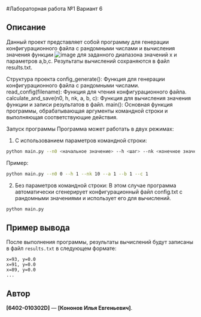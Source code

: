 #Лабораторная работа №1 Вариант 6

## Описание
Данный проект представляет собой программу для генерации конфигурационного файла с рандомными числами и вычисления значения функции 
![image](https://github.com/user-attachments/assets/3863638c-3eea-4637-8116-df096707d1b7)
для заданного диапазона значений x и параметров a,b,c. Результаты вычислений сохраняются в файл results.txt.

Структура проекта
config_generate(): Функция для генерации конфигурационного файла с рандомными числами.
read_config(filename): Функция для чтения конфигурационного файла.
calculate_and_save(n0, h, nk, a, b, c): Функция для вычисления значения функции и записи результатов в файл.
main(): Основная функция программы, обрабатывающая аргументы командной строки и выполняющая соответствующие действия.

Запуск программы
Программа может работать в двух режимах:
1. С использованием параметров командной строки:
```bash
python main.py --n0 <начальное значение> --h <шаг> --nk <конечное значение> --a <параметр a> --b <параметр b> --c <параметр c>
```
Пример:
```bash
python main.py --n0 0 --h 1 --nk 10 --a 1 --b 1 --c 1
```

2. Без параметров командной строки:
В этом случае программа автоматически сгенерирует конфигурационный файл config.txt с рандомными значениями и использует его для вычислений.
```bash
python main.py
```

## Пример вывода
После выполнения программы, результаты вычислений будут записаны в файл `results.txt` в следующем формате:
```
x=93, y=0.0
x=91, y=0.0
x=89, y=0.0
...
```

## Автор
**[6402-010302D]** — **[Кононов Илья Евгеньевич]**.
